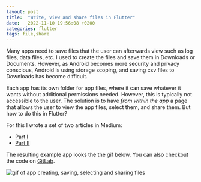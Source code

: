 ```yaml
---
layout: post
title:  "Write, view and share files in Flutter"
date:   2022-11-10 19:56:08 +0200
categories: flutter
tags: file,share
---
```

Many apps need to save files that the user can afterwards view such as log files, data files, etc. I used to create the files and save them in Downloads or Documents.  However, as Android becomes more security and privacy conscious, Android is using storage scoping, and saving csv files to Downloads has become difficult. 

Each app has its own folder for app files, where it can save whatever it wants without additional permissions needed. However, this is typically not accessible to the user. The solution is to have _from within the app_ a page that allows the user to view the app files, select them, and share them. But how to do this in Flutter?

For this I wrote a set of two articles in Medium:
- [Part I](https://medium.com/@dsavir-h/write-view-and-share-app-files-part-i-d6f2170f2cb2)
- [Part II](https://medium.com/@dsavir-h/write-view-and-share-app-files-part-ii-20a7a7435df2)

The resulting example app looks the the gif below. You can also checkout  the code on [GitLab](https://gitlab.com/dsavir/medium-file-app).

![gif of app creating, saving, selecting and sharing files](/assets/images/app-files-flutter/full_file_app.gif "create, select and share files in flutter")
